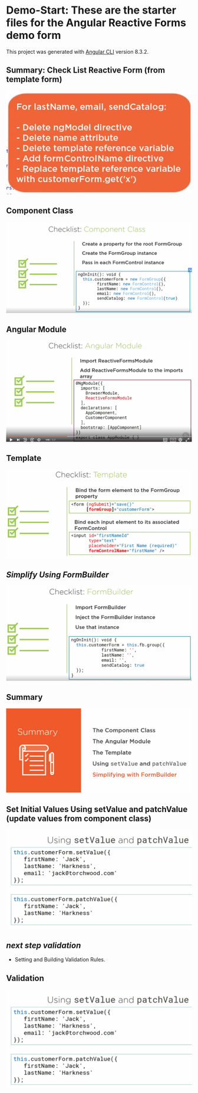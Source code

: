 # Demo-Start: These are the starter files for the Angular Reactive Forms demo form

This project was generated with [Angular CLI](https://github.com/angular/angular-cli) version 8.3.2.

## Summary: Check List Reactive Form (from template form)

![Check List Reactive Form](src/images/AngularReactiveFormChecks.jpg?raw=true)

## Component Class

![Check List Reactive Form](src/images/CheckListReactiveForms1.jpg?raw=true)

## Angular Module

![Check List Reactive Form](src/images/CheckListReactiveForms3.jpg?raw=true)

## Template

![Check List Reactive Form](src/images/CheckListReactiveForms4.jpg?raw=true)

## *Simplify Using FormBuilder*

![Check List Reactive Form](src/images/CheckListReactiveForms2.jpg?raw=true)

## Summary

![Check List Reactive Form](src/images/CheckListReactiveFormsSummary.jpg?raw=true)

## Set Initial Values Using setValue and patchValue (update values from component class)

![Check List Reactive Form](src/images/setValuepatchValue.jpg?raw=true)

## *next step validation*

* Setting and Building Validation Rules.

## Validation

![Check List Reactive Form](src/images/setValuepatchValue.jpg?raw=true)
